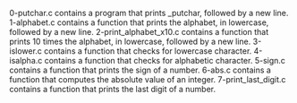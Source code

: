 0-putchar.c contains a program that prints _putchar, followed by a new line.
1-alphabet.c contains a function that prints the alphabet, in lowercase, followed by a new line.
2-print_alphabet_x10.c contains  a function that prints 10 times the alphabet, in lowercase, followed by a new line.
3-islower.c contains a function that checks for lowercase character.
4-isalpha.c contains  a function that checks for alphabetic character.
5-sign.c contains a function that prints the sign of a number.
6-abs.c contains a function that computes the absolute value of an integer.
7-print_last_digit.c   contains a function that prints the last digit of a number.
